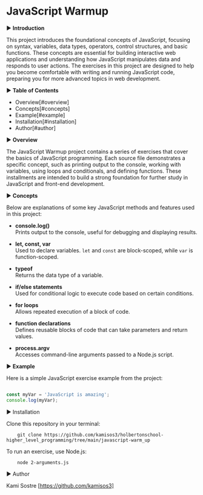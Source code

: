 # JavaScript Warmup

▶ **Introduction**

This project introduces the foundational concepts of JavaScript, focusing on syntax, variables, data types, operators, control structures, and basic functions. These concepts are essential for building interactive web applications and understanding how JavaScript manipulates data and responds to user actions. The exercises in this project are designed to help you become comfortable with writing and running JavaScript code, preparing you for more advanced topics in web development.

▶ **Table of Contents**

- Overview[#overview]
- Concepts[#concepts]
- Example[#example]
- Installation[#installation]
- Author[#author]



▶ **Overview**

The JavaScript Warmup project contains a series of exercises that cover the basics of JavaScript programming. Each source file demonstrates a specific concept, such as printing output to the console, working with variables, using loops and conditionals, and defining functions. These installments are intended to build a strong foundation for further study in JavaScript and front-end development.


▶ **Concepts**

Below are explanations of some key JavaScript methods and features used in this project:

- **console.log()**  
  Prints output to the console, useful for debugging and displaying results.

- **let, const, var**  
  Used to declare variables. `let` and `const` are block-scoped, while `var` is function-scoped.

- **typeof**  
  Returns the data type of a variable.

- **if/else statements**  
  Used for conditional logic to execute code based on certain conditions.

- **for loops**  
  Allows repeated execution of a block of code.

- **function declarations**  
  Defines reusable blocks of code that can take parameters and return values.

- **process.argv**  
  Accesses command-line arguments passed to a Node.js script.


▶ **Example**

Here is a simple JavaScript exercise example from the project:

```javascript

const myVar = 'JavaScript is amazing';
console.log(myVar);

```

▶ Installation

Clone this repository in your terminal:

        git clone https://github.com/kamisos3/holbertonschool-higher_level_programming/tree/main/javascript-warm_up

To run an exercise, use Node.js:

        node 2-arguments.js

▶ Author

Kami Sostre [https://github.com/kamisos3]